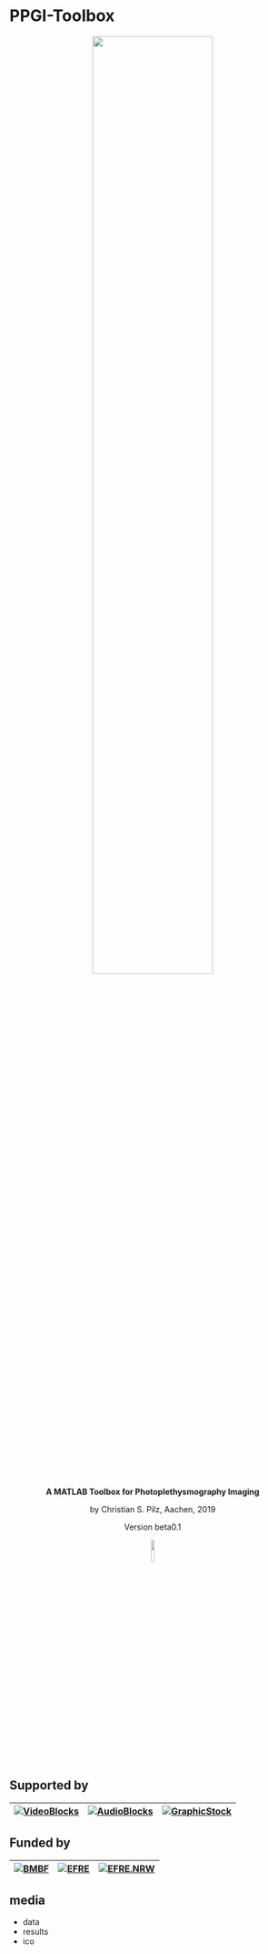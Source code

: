 # PPGI-Toolbox 
<p align="center"><img width=65% src="https://github.com/partofthestars/PPGI-Toolbox/blob/master/media/ico/Logo.jpg"></p>
<p align="center"><b>A MATLAB Toolbox for Photoplethysmography Imaging</b></p>
<p align="center">by Christian S. Pilz, Aachen, 2019</p>
<p align="center">Version beta0.1</p>
<p align="center"><img width=10% src="https://github.com/partofthestars/PPGI-Toolbox/blob/master/media/ico/beta.jpg"></p>

## Supported by

| [![VideoBlocks](https://github.com/partofthestars/PPGI-Toolbox/blob/master/media/ico/cancontrols.png)](http://cancontrols.com)  | [![AudioBlocks](https://github.com/partofthestars/PPGI-Toolbox/blob/master/media/ico/MedIT_RWTH.png)](https://www.medit.hia.rwth-aachen.de) | [![GraphicStock](https://github.com/partofthestars/PPGI-Toolbox/blob/master/media/ico/IXP.png)](http://ixp-duesseldorf.de) |
|:---:|:---:|:---:|


## Funded by

| [![BMBF](https://github.com/partofthestars/PPGI-Toolbox/blob/master/media/ico/efre_eu_logo.png)](https://ec.europa.eu/regional_policy/en/funding/erdf/)  | [![EFRE](https://github.com/partofthestars/PPGI-Toolbox/blob/master/media/ico/BMBF.png)](http://bmbf.de) | [![EFRE.NRW](https://github.com/partofthestars/PPGI-Toolbox/blob/master/media/ico/efre_nrw_logo.jpg)](http://efre.nrw.de) |
|:---:|:---:|:---:|

## media

- data
- results
- ico
